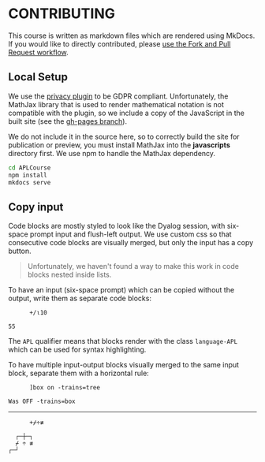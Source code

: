# CONTRIBUTING
This course is written as markdown files which are rendered using MkDocs. If you would like to directly contributed, please [use the Fork and Pull Request workflow](https://gist.github.com/Chaser324/ce0505fbed06b947d962).

## Local Setup
We use the [privacy plugin](https://squidfunk.github.io/mkdocs-material/plugins/privacy) to be GDPR compliant. Unfortunately, the MathJax library that is used to render mathematical notation is not compatible with the plugin, so we include a copy of the JavaScript in the built site (see the [gh-pages branch](https://github.com/Dyalog/APLCourse/tree/gh-pages)).

We do not include it in the source here, so to correctly build the site for publication or preview, you must install MathJax into the **javascripts** directory first. We use npm to handle the MathJax dependency.

```sh
cd APLCourse
npm install
mkdocs serve
```

## Copy input
Code blocks are mostly styled to look like the Dyalog session, with six-space prompt input and flush-left output. We use custom css so that consecutive code blocks are visually merged, but only the input has a copy button.

> Unfortunately, we haven't found a way to make this work in code blocks nested inside lists.

To have an input (six-space prompt) which can be copied without the output, write them as separate code blocks:  
```APL
      +/⍳10
```
```
55
```

The `APL` qualifier means that blocks render with the class `language-APL` which can be used for syntax highlighting.

To have multiple input-output blocks visually merged to the same input block, separate them with a horizontal rule:  
```APL
      ]box on -trains=tree
```
```
Was OFF -trains=box
```
---
```APL
      +⌿÷≢
```
```
  ┌─┼─┐
  ⌿ ÷ ≢
┌─┘    
```